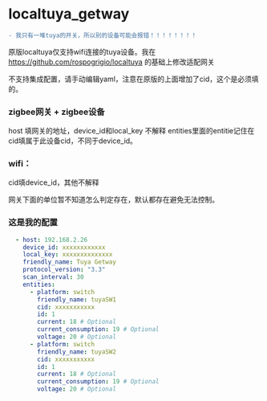 # localtuya_getway

```diff
- 我只有一堆tuya的开关，所以别的设备可能会报错！！！！！！！！
```

原版localtuya仅支持wifi连接的tuya设备。我在 https://github.com/rospogrigio/localtuya 的基础上修改适配网关

不支持集成配置，请手动编辑yaml，注意在原版的上面增加了cid，这个是必须填的。

### zigbee网关 + zigbee设备
host 填网关的地址，device_id和local_key 不解释
entities里面的entitie记住在cid填属于此设备cid，不同于device_id。
### wifi：
cid填device_id，其他不解释

网关下面的单位暂不知道怎么判定存在，默认都存在避免无法控制。

### 这是我的配置
```yaml
  - host: 192.168.2.26
    device_id: xxxxxxxxxxxx
    local_key: xxxxxxxxxxxxxx
    friendly_name: Tuya Getway
    protocol_version: "3.3"
    scan_interval: 30
    entities:
      - platform: switch
        friendly_name: tuyaSW1
        cid: xxxxxxxxxxx
        id: 1
        current: 18 # Optional
        current_consumption: 19 # Optional
        voltage: 20 # Optional
      - platform: switch
        friendly_name: tuyaSW2
        cid: xxxxxxxxxxx
        id: 1
        current: 18 # Optional
        current_consumption: 19 # Optional
        voltage: 20 # Optional
```

